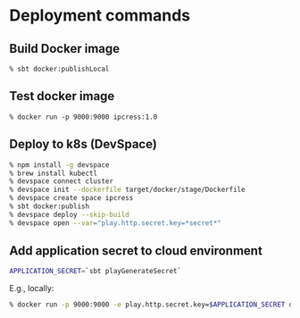 # Deployment commands

## Build Docker image
`% sbt docker:publishLocal`

## Test docker image
`% docker run -p 9000:9000 ipcress:1.0`

## Deploy to k8s (DevSpace)
```bash
% npm install -g devspace
% brew install kubectl
% devspace connect cluster
% devspace init --dockerfile target/docker/stage/Dockerfile
% devspace create space ipcress
% sbt docker:publish
% devspace deploy --skip-build
% devspace open --var="play.http.secret.key=*secret*"
```

## Add application secret to cloud environment
```bash
APPLICATION_SECRET=`sbt playGenerateSecret`
```
E.g., locally:
```bash
% docker run -p 9000:9000 -e play.http.secret.key=$APPLICATION_SECRET dscr.io/sothach/ipcress:latest
```

